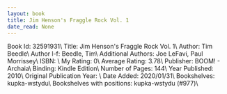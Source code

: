 ```yaml
---
layout: book
title: Jim Henson's Fraggle Rock Vol. 1
date_read: None
---
```


Book Id: 32591931\ 
Title: Jim Henson's Fraggle Rock Vol. 1\ 
Author: Tim Beedle\ 
Author l-f: Beedle, Tim\ 
Additional Authors: Joe LeFavi, Paul Morrissey\ 
ISBN: \ 
My Rating: 0\ 
Average Rating: 3.78\ 
Publisher: BOOM! - Archaia\ 
Binding: Kindle Edition\ 
Number of Pages: 144\ 
Year Published: 2010\ 
Original Publication Year: \ 
Date Added: 2020/01/31\ 
Bookshelves: kupka-wstydu\ 
Bookshelves with positions: kupka-wstydu (#977)\ 

